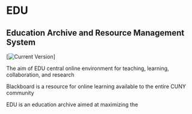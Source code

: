 # EDU
## Education Archive and Resource Management System
[![Current Version](https://img.shields.io/badge/version-2.0.2-green.svg)]

The aim of EDU
central online environment for teaching, learning, collaboration, and research

Blackboard is a resource for online learning available to the entire CUNY community

EDU is an education archive aimed at maximizing the
